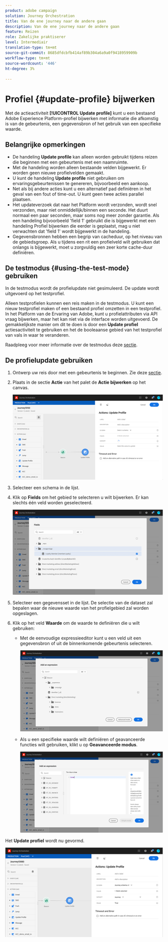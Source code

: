 ```yaml
---
product: adobe campaign
solution: Journey Orchestration
title: Van de ene journey naar de andere gaan
description: Van de ene journey naar de andere gaan
feature: Reizen
role: Zakelijke praktiserer
level: Intermediair
translation-type: tm+mt
source-git-commit: 8685dfdcbfb414af89b304a6a9a0f9418959909b
workflow-type: tm+mt
source-wordcount: '446'
ht-degree: 3%

---
```



# Profiel {#update-profile} bijwerken

Met de actieactiviteit **[!UICONTROL Update profile]** kunt u een bestaand Adobe Experience Platform-profiel bijwerken met informatie die afkomstig is van de gebeurtenis, een gegevensbron of het gebruik van een specifieke waarde.

## Belangrijke opmerkingen

* De handeling **Update profile** kan alleen worden gebruikt tijdens reizen die beginnen met een gebeurtenis met een naamruimte.
* Met de handeling worden alleen bestaande velden bijgewerkt. Er worden geen nieuwe profielvelden gemaakt.
* U kunt de handeling **Update profile** niet gebruiken om ervaringsgebeurtenissen te genereren, bijvoorbeeld een aankoop.
* Net als bij andere acties kunt u een alternatief pad definiëren in het geval van een fout of time-out. U kunt geen twee acties parallel plaatsen.
* Het updateverzoek dat naar het Platform wordt verzonden, wordt snel verzonden, maar niet onmiddellijk/binnen een seconde. Het duurt normaal een paar seconden, maar soms nog meer zonder garantie. Als een handeling bijvoorbeeld &#39;field 1&#39; gebruikt die is bijgewerkt met een handeling Profiel bijwerken die eerder is geplaatst, mag u niet verwachten dat &#39;field 1&#39; wordt bijgewerkt in de handeling.
* Gegevensbronnen hebben een begrip van cacheduur, op het niveau van de gebiedsgroep. Als u tijdens een rit een profielveld wilt gebruiken dat onlangs is bijgewerkt, moet u zorgvuldig een zeer korte cache-duur definiëren.

## De testmodus {#using-the-test-mode} gebruiken

In de testmodus wordt de profielupdate niet gesimuleerd. De update wordt uitgevoerd op het testprofiel.

Alleen testprofielen kunnen een reis maken in de testmodus. U kunt een nieuw testprofiel maken of een bestaand profiel omzetten in een testprofiel. In het Platform van de Ervaring van Adobe, kunt u profielattributen via API vraag bijwerken, maar het kan niet via de interface worden uitgevoerd. De gemakkelijkste manier om dit te doen is door een **Update profiel** actiesactiviteit te gebruiken en het de booleaanse gebied van het testprofiel van vals in waar te veranderen.

Raadpleeg voor meer informatie over de testmodus deze [sectie](../building-journeys/testing-the-journey.md).

## De profielupdate gebruiken

1. Ontwerp uw reis door met een gebeurtenis te beginnen. Zie deze [sectie](../building-journeys/journey.md).

1. Plaats in de sectie **Actie** van het palet de **Actie bijwerken** op het canvas.

   ![](../assets/profileupdate0.png)

1. Selecteer een schema in de lijst.

1. Klik op **Fields** om het gebied te selecteren u wilt bijwerken. Er kan slechts één veld worden geselecteerd.

   ![](../assets/profileupdate2.png)

1. Selecteer een gegevensset in de lijst. De selectie van de dataset zal bepalen waar de nieuwe waarde van het profielgebied zal worden opgeslagen.

1. Klik op het veld **Waarde** om de waarde te definiëren die u wilt gebruiken:

   * Met de eenvoudige expressieeditor kunt u een veld uit een gegevensbron of uit de binnenkomende gebeurtenis selecteren.

      ![](../assets/profileupdate4.png)

   * Als u een specifieke waarde wilt definiëren of geavanceerde functies wilt gebruiken, klikt u op **Geavanceerde modus**.

      ![](../assets/profileupdate3.png)

Het **Update profiel** wordt nu gevormd.

![](../assets/profileupdate1.png)
